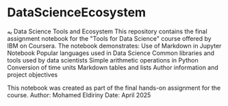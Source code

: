 # DataScienceEcosystem
يه
Data Science Tools and Ecosystem
This repository contains the final assignment notebook for the "Tools for Data Science" course offered by IBM on Coursera.
The notebook demonstrates:
Use of Markdown in Jupyter Notebook
Popular languages used in Data Science
Common libraries and tools used by data scientists
Simple arithmetic operations in Python
Conversion of time units
Markdown tables and lists
Author information and project objectives


This notebook was created as part of the final hands-on assignment for the course.
Author: Mohamed Eldiriny
Date: April 2025
